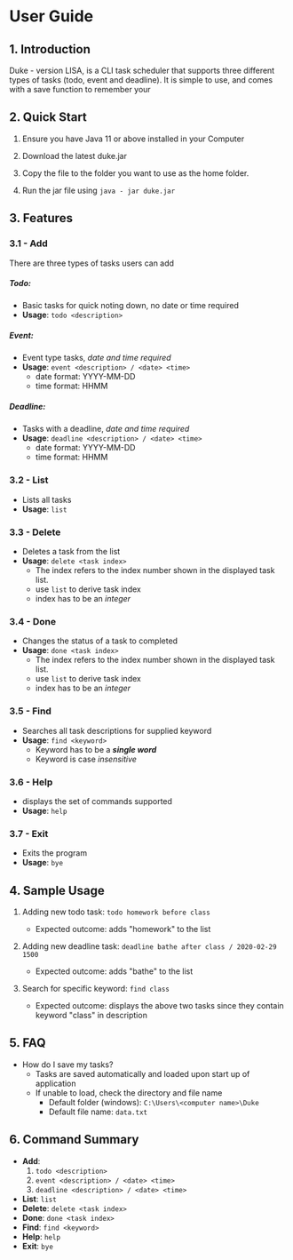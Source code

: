# User Guide

## 1. Introduction
Duke - version LISA, is a CLI task scheduler that supports three 
different types of tasks (todo, event and deadline). 
It is simple to use, and comes with a save function to 
remember your

## 2. Quick Start
1. Ensure you have Java 11 or above installed in your Computer

1. Download the latest duke.jar

1. Copy the file to the folder you want to use as the home folder.

1. Run the jar file using `java - jar duke.jar`

## 3. Features

### 3.1 - Add
There are three types of tasks users can add

##### Todo:
* Basic tasks for quick noting down, no date or time required 
* **Usage**: `todo <description>`
##### Event:
* Event type tasks, _date and time required_ 
* **Usage**: `event <description> / <date> <time>`
    * date format: YYYY-MM-DD
    * time format: HHMM  
##### Deadline:
* Tasks with a deadline, _date and time required_ 
* **Usage**: `deadline <description> / <date> <time>`
    * date format: YYYY-MM-DD
    * time format: HHMM 
     
### 3.2 - List
* Lists all tasks
* **Usage**: `list`

### 3.3 - Delete
* Deletes a task from the list
* **Usage**: `delete <task index>`
    * The index refers to the index number shown in the displayed task list.
    * use `list` to derive task index
    * index has to be an _integer_

### 3.4 - Done
* Changes the status of a task to completed
* **Usage**: `done <task index>`
    * The index refers to the index number shown in the displayed task list.
    * use `list` to derive task index
    * index has to be an _integer_

### 3.5 - Find
* Searches all task descriptions for supplied keyword
* **Usage**: `find <keyword>`
    * Keyword has to be a _**single word**_
    * Keyword is case _insensitive_

### 3.6 - Help
* displays the set of commands supported
* **Usage**: `help`

### 3.7 - Exit
* Exits the program
* **Usage**: `bye`

## 4. Sample Usage

1. Adding new todo task: `todo homework before class` 
   * Expected outcome: adds "homework" to the list 

1. Adding new deadline task: `deadline bathe after class / 2020-02-29 1500`
    * Expected outcome: adds "bathe" to the list
 
1. Search for specific keyword: `find class`
    * Expected outcome: displays the above two tasks since they contain keyword "class" in description
    
## 5. FAQ
 * How do I save my tasks?
    * Tasks are saved automatically and loaded upon start up of application
    * If unable to load, check the directory and file name
        * Default folder (windows): `C:\Users\<computer name>\Duke`
        * Default file name: `data.txt`
 
## 6. Command Summary
 * **Add**:
    1. `todo <description>`
    1. `event <description> / <date> <time>`
    1. `deadline <description> / <date> <time>`
 * **List**: `list` 
 * **Delete**: `delete <task index>` 
 * **Done**: `done <task index>` 
 * **Find**: `find <keyword>` 
 * **Help**: `help`
 * **Exit**: `bye`
